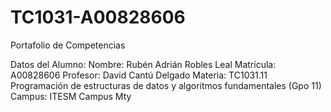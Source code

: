# TC1031-A00828606
Portafolio de Competencias

Datos del Alumno:
Nombre: Rubén Adrián Robles Leal
Matrícula: A00828606
Profesor: David Cantú Delgado 
Materia: TC1031.11 Programación de estructuras de datos y algoritmos fundamentales (Gpo 11)
Campus: ITESM Campus Mty
